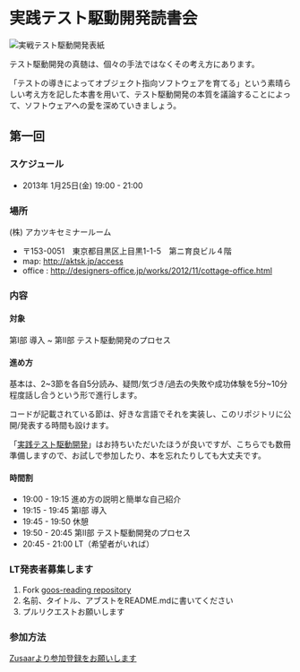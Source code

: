 実践テスト駆動開発読書会
=======================

![実戦テスト駆動開発表紙](http://books.shoeisha.co.jp//images/book/93501.jpg)

テスト駆動開発の真髄は、個々の手法ではなくその考え方にあります。

「テストの導きによってオブジェクト指向ソフトウェアを育てる」という素晴らしい考え方を記した本書を用いて、テスト駆動開発の本質を議論することによって、ソフトウェアへの愛を深めていきましょう。

## 第一回
### スケジュール
* 2013年 1月25日(金) 19:00 - 21:00

### 場所
(株) アカツキセミナールーム

* 〒153-0051　東京都目黒区上目黒1-1-5　第ニ育良ビル４階
* map: http://aktsk.jp/access
* office : http://designers-office.jp/works/2012/11/cottage-office.html

### 内容
#### 対象
第Ⅰ部 導入 ~ 第Ⅱ部 テスト駆動開発のプロセス

#### 進め方
基本は、2~3節を各自5分読み、疑問/気づき/過去の失敗や成功体験を5分~10分程度話し合うという形で進行します。

コードが記載されている節は、好きな言語でそれを実装し、このリポジトリに公開/発表する時間も設けます。

「[実践テスト駆動開発](http://books.shoeisha.co.jp/book/b93501.html)」はお持ちいただいたほうが良いですが、こちらでも数冊準備しますので、お試しで参加したり、本を忘れたりしても大丈夫です。

#### 時間割
* 19:00 - 19:15 進め方の説明と簡単な自己紹介
* 19:15 - 19:45 第Ⅰ部 導入
* 19:45 - 19:50 休憩
* 19:50 - 20:45 第Ⅱ部 テスト駆動開発のプロセス
* 20:45 - 21:00 LT（希望者がいれば）

### LT発表者募集します
1. Fork [goos-reading repository](http://github.com/aktsk/goos-reading)
2. 名前、タイトル、アブストをREADME.mdに書いてください
3. プルリクエストお願いします

### 参加方法
[Zusaarより参加登録をお願いします](http://www.zusaar.com/event/496003)


